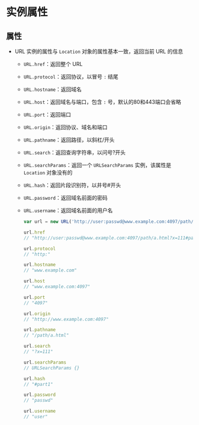 # 实例属性

## 属性

- URL 实例的属性与 `Location` 对象的属性基本一致，返回当前 URL 的信息

  - `URL.href`：返回整个 URL

  - `URL.protocol`：返回协议，以冒号 `:` 结尾

  - `URL.hostname`：返回域名

  - `URL.host`：返回域名与端口，包含 `:` 号，默认的80和443端口会省略

  - `URL.port`：返回端口

  - `URL.origin`：返回协议、域名和端口

  - `URL.pathname`：返回路径，以斜杠/开头

  - `URL.search`：返回查询字符串，以问号?开头

  - `URL.searchParams`：返回一个 `URLSearchParams` 实例，该属性是 `Location` 对象没有的

  - `URL.hash`：返回片段识别符，以井号#开头

  - `URL.password`：返回域名前面的密码

  - `URL.username`：返回域名前面的用户名

    ```js
    var url = new URL('http://user:passwd@www.example.com:4097/path/a.html?x=111#part1');

    url.href
    // "http://user:passwd@www.example.com:4097/path/a.html?x=111#part1"

    url.protocol
    // "http:"

    url.hostname
    // "www.example.com"

    url.host
    // "www.example.com:4097"

    url.port
    // "4097"

    url.origin
    // "http://www.example.com:4097"

    url.pathname
    // "/path/a.html"

    url.search
    // "?x=111"

    url.searchParams
    // URLSearchParams {}

    url.hash
    // "#part1"

    url.password
    // "passwd"

    url.username
    // "user"
    ```
